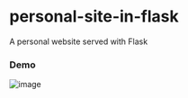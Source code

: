# personal-site-in-flask
A personal website served with Flask

### Demo
![image](https://user-images.githubusercontent.com/122194475/218966586-59944e7d-2bb7-4118-b961-1f34cc842114.png)
